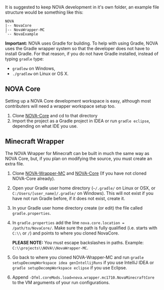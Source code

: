 It is suggested to keep NOVA development in it's own folder, an example file structure would be something like this:

```
NOVA
|-- NovaCore
|-- NovaWrapper-MC
`-- NovaExample
```

**Important:**
NOVA uses Gradle for building. To help with using Gradle, NOVA uses the Gradle wrapper system so that the developer does not have to install Gradle. For that reason, if you do not have Gradle installed, instead of typing `gradle` type:

- `gradlew` on Windows,
- `./gradlew` on Linux or OS X.

## NOVA Core
Setting up a NOVA Core development workspace is easy, although most contributers will need a wrapper workspace setup too.

1. Clone [NOVA-Core] and cd to that directory
2. Import the project as a Gradle project in IDEA or run `gradle eclipse`, depending on what IDE you use.

## Minecraft Wrapper
The NOVA Wrapper for Minecraft can be built in much the same way as NOVA Core, but, if you plan on modifying the source, you must create an extra file.

1. Clone [NOVA-Wrapper-MC] and [NOVA-Core] (If you have not cloned NOVA-Core already).
2. Open your Gradle user home directory (`~/.gradle/` on Linux or OSX, or `C:/Users/[user_name]/.gradle/` on Windows). This will not exist if you have not run Gradle before, if it does not exist, create it.
3. In your Gradle user home directory create (or edit) the file called `gradle.properties`.
4. In `gradle.properties` add the line `nova.core.location = /path/to/NovaCore/`. Make sure the path is fully qualified (i.e. starts with `C:\\` or `/`) and points to where you cloned NovaCore.

    **PLEASE NOTE:** You must escape backslashes in paths. Example: `C:\\projects\\NOVA\\NovaWrapper-MC`. 

5. Go back to where you cloned NOVA-Wrapper-MC and run `gradle setupDecompWorkspace idea genIntellijRuns` if you use IntelliJ IDEA or `gradle setupDecompWorkspace eclipse` if you use Eclipse.
6. Append `-Dfml.coreMods.load=nova.wrapper.mc1710.NovaMinecraftCore` to the VM arguments of your run configurations.

[NOVA-Core]: https://github.com/NOVA-Team/NOVA-Core
[NOVA-Wrapper-MC]: https://github.com/NOVA-Team/NOVA-Wrapper-MC
